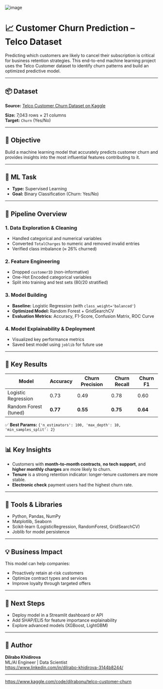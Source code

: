 

![image](https://github.com/user-attachments/assets/5902eddf-de51-46aa-bae8-6afb3045b6f8)

# 📈 Customer Churn Prediction – Telco Dataset

Predicting which customers are likely to cancel their subscription is critical for business retention strategies. This end-to-end machine learning project uses the Telco Customer dataset to identify churn patterns and build an optimized predictive model.

---

## 📦 Dataset
**Source:** [Telco Customer Churn Dataset on Kaggle](https://www.kaggle.com/blastchar/telco-customer-churn)

**Size:** 7,043 rows × 21 columns  
**Target:** `Churn` (Yes/No)

---

## 🎯 Objective

Build a machine learning model that accurately predicts customer churn and provides insights into the most influential features contributing to it.

---

## 🧪 ML Task
- **Type:** Supervised Learning
- **Goal:** Binary Classification (Churn: Yes/No)

---

## 🧠 Pipeline Overview

### 1. Data Exploration & Cleaning
- Handled categorical and numerical variables
- Converted `TotalCharges` to numeric and removed invalid entries
- Verified class imbalance (≈ 26% churned)

### 2. Feature Engineering
- Dropped `customerID` (non-informative)
- One-Hot Encoded categorical variables
- Split into training and test sets (80/20 stratified)

### 3. Model Building
- **Baseline:** Logistic Regression (with `class_weight='balanced'`)
- **Optimized Model:** Random Forest + GridSearchCV
- **Evaluation Metrics:** Accuracy, F1-Score, Confusion Matrix, ROC Curve

### 4. Model Explainability & Deployment
- Visualized key performance metrics
- Saved best model using `joblib` for future use

---

## 🧾 Key Results

| Model              | Accuracy | Churn Precision | Churn Recall | Churn F1 |
|-------------------|----------|------------------|--------------|----------|
| Logistic Regression | 0.73     | 0.49             | 0.78         | 0.60     |
| Random Forest (tuned) | **0.77** | **0.55**         | **0.75**     | **0.64** |

✅ **Best Params:** `{'n_estimators': 100, 'max_depth': 10, 'min_samples_split': 2}`

---

## 📊 Key Insights

- Customers with **month-to-month contracts**, **no tech support**, and **higher monthly charges** are more likely to churn.
- **Tenure** is a strong retention indicator: longer-tenure customers are more stable.
- **Electronic check** payment users had the highest churn rate.

---

## 📂 Tools & Libraries
- Python, Pandas, NumPy
- Matplotlib, Seaborn
- Scikit-learn (LogisticRegression, RandomForest, GridSearchCV)
- Joblib for model persistence

---

## 💡 Business Impact
This model can help companies:
- Proactively retain at-risk customers
- Optimize contract types and services
- Improve loyalty through targeted offers

---

## 🚀 Next Steps
- Deploy model in a Streamlit dashboard or API
- Add SHAP/ELI5 for feature importance explainability
- Explore advanced models (XGBoost, LightGBM)

---

## 📎 Author
**Dilrabo Khidirova**  
ML/AI Engineer | Data Scientist  
https://www.linkedin.com/in/dilrabo-khidirova-3144b8244/

---
https://www.kaggle.com/code/dilrabonu/telco-customer-churn
